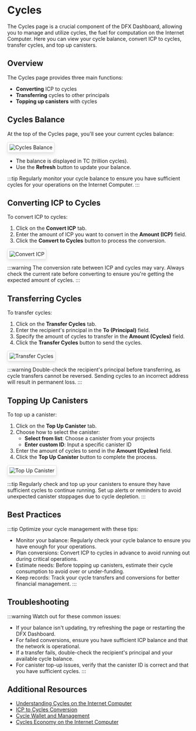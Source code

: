 # Cycles

The Cycles page is a crucial component of the DFX Dashboard, allowing you to manage and utilize cycles, the fuel for computation on the Internet Computer. Here you can view your cycle balance, convert ICP to cycles, transfer cycles, and top up canisters.

## Overview

The Cycles page provides three main functions:
- **Converting** ICP to cycles
- **Transferring** cycles to other principals
- **Topping up canisters** with cycles

## Cycles Balance

At the top of the Cycles page, you'll see your current cycles balance:

<div class="image-border">

![Cycles Balance](/features/cycles/cycles-balance.png)

</div>

- The balance is displayed in TC (trillion cycles).
- Use the **Refresh** button to update your balance.

:::tip
Regularly monitor your cycle balance to ensure you have sufficient cycles for your operations on the Internet Computer.
:::

## Converting ICP to Cycles

To convert ICP to cycles:

1. Click on the **Convert ICP** tab.
2. Enter the amount of ICP you want to convert in the **Amount (ICP)** field.
3. Click the **Convert to Cycles** button to process the conversion.

<div class="image-border">

![Convert ICP](/features/cycles/top-up-canister.png)

</div>

:::warning
The conversion rate between ICP and cycles may vary. Always check the current rate before converting to ensure you're getting the expected amount of cycles.
:::

## Transferring Cycles

To transfer cycles:

1. Click on the **Transfer Cycles** tab.
2. Enter the recipient's principal in the **To (Principal)** field.
3. Specify the amount of cycles to transfer in the **Amount (Cycles)** field.
4. Click the **Transfer Cycles** button to send the cycles.

<div class="image-border">

![Transfer Cycles](/features/cycles/transfer-cycles.png)

</div>

:::warning
Double-check the recipient's principal before transferring, as cycle transfers cannot be reversed. Sending cycles to an incorrect address will result in permanent loss.
:::

## Topping Up Canisters

To top up a canister:

1. Click on the **Top Up Canister** tab.
2. Choose how to select the canister:
   - **Select from list**: Choose a canister from your projects
   - **Enter custom ID**: Input a specific canister ID
3. Enter the amount of cycles to send in the **Amount (Cycles)** field.
4. Click the **Top Up Canister** button to complete the process.

<div class="image-border">

![Top Up Canister](/features/cycles/convert-icp.png)

</div>

:::tip
Regularly check and top up your canisters to ensure they have sufficient cycles to continue running. Set up alerts or reminders to avoid unexpected canister stoppages due to cycle depletion.
:::

## Best Practices

:::tip
Optimize your cycle management with these tips:

- Monitor your balance: Regularly check your cycle balance to ensure you have enough for your operations.
- Plan conversions: Convert ICP to cycles in advance to avoid running out during critical operations.
- Estimate needs: Before topping up canisters, estimate their cycle consumption to avoid over or under-funding.
- Keep records: Track your cycle transfers and conversions for better financial management.
:::

## Troubleshooting

:::warning
Watch out for these common issues:

- If your balance isn't updating, try refreshing the page or restarting the DFX Dashboard.
- For failed conversions, ensure you have sufficient ICP balance and that the network is operational.
- If a transfer fails, double-check the recipient's principal and your available cycle balance.
- For canister top-up issues, verify that the canister ID is correct and that you have sufficient cycles.
:::

## Additional Resources

- [Understanding Cycles on the Internet Computer](https://internetcomputer.org/docs/current/concepts/tokens-cycles)
- [ICP to Cycles Conversion](https://internetcomputer.org/docs/current/developer-docs/build/project-setup/cycles)
- [Cycle Wallet and Management](https://internetcomputer.org/docs/current/developer-docs/build/project-setup/manage-cycles)
- [Cycles Economy on the Internet Computer](https://internetcomputer.org/whitepaper.pdf)

<style>
.image-border img {
    border: 1px solid #ddd;
    border-radius: 4px;
    padding: 5px;
    box-shadow: 0 4px 8px rgba(0,0,0,0.1);
}

.vp-doc h2 {
    border-top: 1px solid #eaecef;
    padding-top: 24px;
    margin-top: 24px;
}
</style>